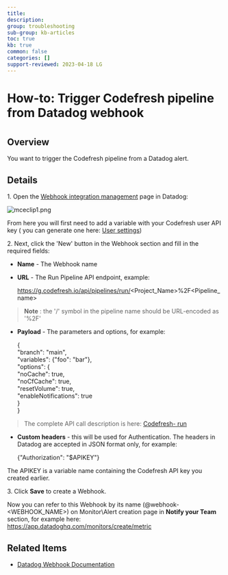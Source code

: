 ```yaml
---
title: 
description: 
group: troubleshooting
sub-group: kb-articles
toc: true
kb: true
common: false
categories: []
support-reviewed: 2023-04-18 LG
---
```


# How-to: Trigger Codefresh pipeline from Datadog webhook

#

## Overview

You want to trigger the Codefresh pipeline from a Datadog alert.

## Details

1\. Open the [Webhook integration
management](https://app.datadoghq.com/account/settings#integrations/webhooks)
page in Datadog:

![mceclip1.png](https://support.codefresh.io/hc/article_attachments/5156090740892/mceclip1.png)

From here you will first need to add a variable with your Codefresh user API
key ( you can generate one here: [User
settings](https://g.codefresh.io/user/settings))

2\. Next, click the 'New' button in the Webhook section and fill in the
required fields:

  * **Name** \- The Webhook name
  * **URL** \- The Run Pipeline API endpoint, example:

    
    
    https://g.codefresh.io/api/pipelines/run/<Project_Name>%2F<Pipeline_name>

> **Note** : the '/' symbol in the pipeline name should be URL-encoded as
> '%2F'

  * **Payload** \- The parameters and options, for example:

    
    
    {  
    "branch": "main",  
    "variables": {"foo": "bar"},  
    "options": {  
      "noCache": true,  
      "noCfCache": true,  
      "resetVolume": true,  
      "enableNotifications": true  
      }  
    }

> The complete API call description is here: [Codefresh-
> run](https://g.codefresh.io/api/#operation/pipelines-run-yaml)

  * **Custom headers** \- this will be used for Authentication. The headers in Datadog are accepted in JSON format only, for example:

    
    
    {"Authorization": "$APIKEY"}

The APIKEY is a variable name containing the Codefresh API key you created
earlier.

3\. Click **Save** to create a Webhook.

Now you can refer to this Webhook by its name (@webhook-<WEBHOOK_NAME>) on
Monitor\Alert creation page in **Notify your Team** section, for example here:
<https://app.datadoghq.com/monitors/create/metric>

## Related Items

  * [Datadog Webhook Documentation](https://docs.datadoghq.com/integrations/webhooks/)

